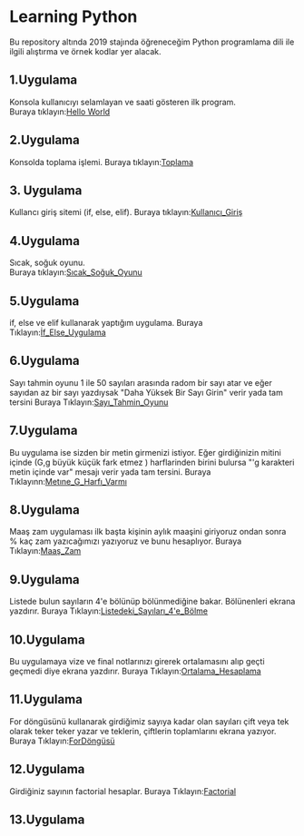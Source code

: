 # Learning Python

Bu repository altında 2019 stajında öğreneceğim Python programlama dili ile ilgili alıştırma ve örnek kodlar yer alacak.



## 1.Uygulama

Konsola kullanıcıyı selamlayan ve saati gösteren ilk program.  
Buraya tıklayın:[Hello World](/src/HelloWorld.py)


## 2.Uygulama

Konsolda toplama işlemi. 
Buraya tıklayın:[Toplama](/src/Toplama)

## 3. Uygulama

Kullancı giriş sitemi (if, else, elif). 
Buraya tıklayın:[Kullanıcı_Giriş](/src/KullanıcıGiriş.py)

## 4.Uygulama

Sıcak, soğuk oyunu.  
Buraya tıklayın:[Sıcak_Soğuk_Oyunu](/src/SıcakSoğukOyunu.py)

## 5.Uygulama

if, else ve elif kullanarak yaptığım uygulama. 
Buraya Tıklayın:[İf_Else_Uygulama](/src/İfElseUygulama.py)

## 6.Uygulama

Sayı tahmin oyunu 1 ile 50 sayıları arasında radom bir sayı atar ve eğer sayıdan az bir sayı yazdıysak "Daha Yüksek Bir Sayı Girin" verir yada tam tersini
Buraya Tıklayın:[Sayı_Tahmin_Oyunu](/src/SayıTahminOyunu.py)

## 7.Uygulama

Bu uygulama ise sizden bir metin girmenizi istiyor. Eğer girdiğinizin mitini içinde (G,g büyük küçük fark etmez ) harflarinden birini bulursa "'g karakteri metin içinde var" mesajı verir yada tam tersini.
Buraya Tıklayınn:[Metıne_G_Harfı_Varmı](/src/MetındeGHarfıVarmı.py)

## 8.Uygulama

Maaş zam uygulaması ilk başta kişinin aylık maaşini giriyoruz ondan sonra % kaç zam yazıcağımızı yazıyoruz ve bunu hesaplıyor.
Buraya Tıklayın:[Maaş_Zam](/src/MaaşZam.py)

## 9.Uygulama

Listede bulun sayıların 4'e bölünüp bölünmediğine bakar. Bölünenleri ekrana yazdırır.
Buraya Tıklayın:[Listedeki_Sayıları_4'e_Bölme](/src/ListedekiSayıları4eBölme)

## 10.Uygulama

Bu uygulamaya vize ve final notlarınızı girerek ortalamasını alıp geçti geçmedi diye ekrana yazdırır. 
Buraya Tıklayın:[Ortalama_Hesaplama](/src/FinalVizeHesaplama.py)

## 11.Uygulama

For döngüsünü kullanarak girdiğimiz sayıya kadar olan sayıları çift veya tek olarak teker teker yazar ve teklerin, çiftlerin toplamlarını ekrana yazıyor.
Buraya Tıklayın:[ForDöngüsü](/src/ForDöngüsü.py)

## 12.Uygulama

Girdiğiniz sayının factorial hesaplar.
Buraya Tıklayın:[Factorial](/src/Factorial.py)

## 13.Uygulama

